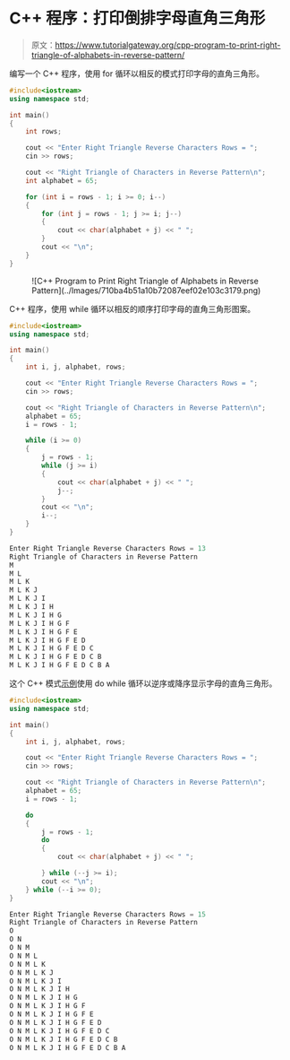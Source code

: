 # C++ 程序：打印倒排字母直角三角形

> 原文：<https://www.tutorialgateway.org/cpp-program-to-print-right-triangle-of-alphabets-in-reverse-pattern/>

编写一个 C++ 程序，使用 for 循环以相反的模式打印字母的直角三角形。

```cpp
#include<iostream>
using namespace std;

int main()
{
	int rows;

	cout << "Enter Right Triangle Reverse Characters Rows = ";
	cin >> rows;

	cout << "Right Triangle of Characters in Reverse Pattern\n";
	int alphabet = 65;

	for (int i = rows - 1; i >= 0; i--)
	{
		for (int j = rows - 1; j >= i; j--)
		{
			cout << char(alphabet + j) << " ";
		}
		cout << "\n";
	}
}
```

<figure class="wp-block-image size-large">![C++ Program to Print Right Triangle of Alphabets in Reverse Pattern](../Images/710ba4b51a10b72087eef02e103c3179.png)</figure>

C++ 程序，使用 while 循环以相反的顺序打印字母的直角三角形图案。

```cpp
#include<iostream>
using namespace std;

int main()
{
	int i, j, alphabet, rows;

	cout << "Enter Right Triangle Reverse Characters Rows = ";
	cin >> rows;

	cout << "Right Triangle of Characters in Reverse Pattern\n";
	alphabet = 65;
	i = rows - 1;

	while (i >= 0)
	{
		j = rows - 1;
		while (j >= i)
		{
			cout << char(alphabet + j) << " ";
			j--;
		}
		cout << "\n";
		i--;
	}
}
```

```cpp
Enter Right Triangle Reverse Characters Rows = 13
Right Triangle of Characters in Reverse Pattern
M 
M L 
M L K 
M L K J 
M L K J I 
M L K J I H 
M L K J I H G 
M L K J I H G F 
M L K J I H G F E 
M L K J I H G F E D 
M L K J I H G F E D C 
M L K J I H G F E D C B 
M L K J I H G F E D C B A 
```

这个 C++ 模式[示例](https://www.tutorialgateway.org/cpp-programs/)使用 do while 循环以逆序或降序显示字母的直角三角形。

```cpp
#include<iostream>
using namespace std;

int main()
{
	int i, j, alphabet, rows;

	cout << "Enter Right Triangle Reverse Characters Rows = ";
	cin >> rows;

	cout << "Right Triangle of Characters in Reverse Pattern\n";
	alphabet = 65;
	i = rows - 1;

	do
	{
		j = rows - 1;
		do
		{
			cout << char(alphabet + j) << " ";

		} while (--j >= i);
		cout << "\n";
	} while (--i >= 0);
}
```

```cpp
Enter Right Triangle Reverse Characters Rows = 15
Right Triangle of Characters in Reverse Pattern
O 
O N 
O N M 
O N M L 
O N M L K 
O N M L K J 
O N M L K J I 
O N M L K J I H 
O N M L K J I H G 
O N M L K J I H G F 
O N M L K J I H G F E 
O N M L K J I H G F E D 
O N M L K J I H G F E D C 
O N M L K J I H G F E D C B 
O N M L K J I H G F E D C B A
```